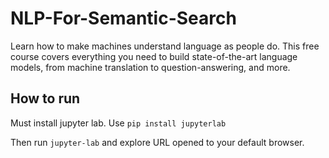 # NLP-For-Semantic-Search
Learn how to make machines understand language as people do. This free course covers everything you need to build state-of-the-art language models, from machine translation to question-answering, and more.

## How to run
Must install jupyter lab. Use `pip install jupyterlab`

Then run `jupyter-lab` and explore URL opened to your default browser.
